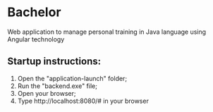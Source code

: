 # Bachelor

Web application to manage personal training in Java language using Angular technology

## Startup instructions:
1. Open the "application-launch" folder;
2. Run the "backend.exe" file;
3. Open your browser;
4. Type http://localhost:8080/# in your browser
